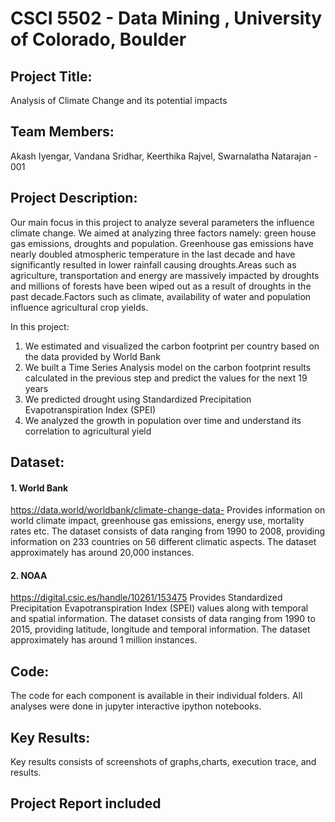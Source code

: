 # CSCI 5502 - Data Mining , University of Colorado, Boulder

## Project Title:

Analysis of Climate Change and its potential impacts

## Team Members:

Akash Iyengar, Vandana Sridhar, Keerthika Rajvel, Swarnalatha Natarajan - 001

## Project Description:

Our main focus in this project to analyze several parameters the influence climate change. We aimed at analyzing three factors namely: green house gas emissions, droughts and population. Greenhouse gas emissions have nearly doubled atmospheric temperature in the last decade and have significantly resulted in lower rainfall causing droughts.Areas such as agriculture, transportation and energy are massively impacted by droughts and millions of forests have been wiped out as a result of droughts in the past decade.Factors such as climate, availability of water and population influence agricultural crop yields.

In this project:

1. We estimated and visualized the carbon footprint per country based on the data provided by World Bank
2. We built a Time Series Analysis model on the carbon footprint results calculated in the previous step and predict the values for the next 19 years
3. We predicted drought using Standardized Precipitation Evapotranspiration Index (SPEI)
4. We analyzed the growth in population over time and understand its correlation to agricultural yield

## Dataset:

#### 1.  World Bank
https://data.world/worldbank/climate-change-data- 
Provides information on world climate impact, greenhouse gas emissions, energy use, mortality rates etc.
The dataset consists of data ranging from 1990 to 2008, providing information on 233 countries on 56 different climatic aspects.
The dataset approximately has around 20,000 instances.
#### 2. NOAA 
https://digital.csic.es/handle/10261/153475
Provides Standardized Precipitation Evapotranspiration Index (SPEI) values along with temporal and spatial information.
The dataset consists of data ranging from 1990 to 2015, providing latitude, longitude and temporal information.
The dataset approximately has around 1 million instances.

## Code:

The code for each component is available in their individual folders. All analyses were done in jupyter interactive ipython notebooks. 

## Key Results:

Key results consists of screenshots of graphs,charts, execution trace, and results.

## Project Report included




